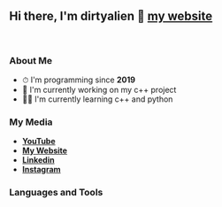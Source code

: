 ## Hi there, I'm dirtyalien 👋 [my website][website]

<br />

### About Me
- ⏱ I'm programming since **2019**
- 🔧 I'm currently working on my c++ project
- 👨‍🎓 I'm currently learning c++ and python

### My Media
- [**YouTube**][yt]
- [**My Website**][website]
- [**Linkedin**][ln]
- [**Instagram**][ig]

### Languages and Tools


[website]: https://spencerw.pl/
[yt]: https://www.youtube.com/channel/UCwbmHagDuZz2bvqGuYPn_Ug
[ln]: ###
[ig]: ###

